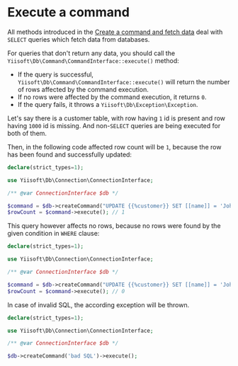 # Execute a command

All methods introduced in the [Create a command and fetch data](create-command-fetch-data.md) deal with
`SELECT` queries which fetch data from databases.

For queries that don't return any data, you should call the `Yiisoft\Db\Command\CommandInterface::execute()` method:

- If the query is successful, `Yiisoft\Db\Command\CommandInterface::execute()` will return the number of rows affected
by the command execution.
- If no rows were affected by the command execution, it returns `0`.
- If the query fails, it throws a `Yiisoft\Db\Exception\Exception`.

Let's say there is a customer table, with row having `1` id is present and row having `1000` id is missing. And
non-`SELECT` queries are being executed for both of them.

Then, in the following code affected row count will be `1`, because the row has been found and successfully updated:

```php
declare(strict_types=1);

use Yiisoft\Db\Connection\ConnectionInterface;

/** @var ConnectionInterface $db */

$command = $db->createCommand("UPDATE {{%customer}} SET [[name]] = 'John Doe' WHERE [[id]] = 1");
$rowCount = $command->execute(); // 1
```

This query however affects no rows, because no rows were found by the given condition in `WHERE` clause:

```php
declare(strict_types=1);

use Yiisoft\Db\Connection\ConnectionInterface;

/** @var ConnectionInterface $db */

$command = $db->createCommand("UPDATE {{%customer}} SET [[name]] = 'John Doe' WHERE [[id]] = 1000");
$rowCount = $command->execute(); // 0
```

In case of invalid SQL, the according exception will be thrown.

```php
declare(strict_types=1);

use Yiisoft\Db\Connection\ConnectionInterface;

/** @var ConnectionInterface $db */

$db->createCommand('bad SQL')->execute();
```
